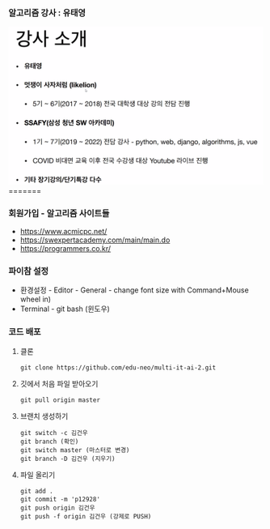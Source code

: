 ### 알고리즘 강사 : 유태영


<img src="https://github.com/kimgunwoo1/TIL/blob/master/image/%EC%9C%A0%ED%83%9C%EC%98%81.png?raw=true"  >
=======



### 회원가입 - 알고리즘 사이트들 

- https://www.acmicpc.net/
- https://swexpertacademy.com/main/main.do
- https://programmers.co.kr/



### 파이참 설정

- 환경설정 - Editor - General - change font size with Command+Mouse wheel in)
- Terminal - git bash (윈도우)





### 코드 배포

1. 클론
   ```
   git clone https://github.com/edu-neo/multi-it-ai-2.git
   ```

   

2. 깃에서 처음 파일 받아오기

   `````
   git pull origin master
   
3. 브랜치 생성하기
   ```
   git switch -c 김건우
   git branch (확인)
   git switch master (마스터로 변경)
   git branch -D 김건우 (지우기)
   ```

   

4. 파일 올리기
   ```
   git add .
   git commit -m 'p12928'
   git push origin 김건우
   git push -f origin 김건우 (강제로 PUSH)
   ```
   
   


